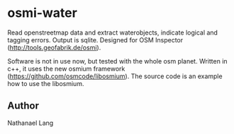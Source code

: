 # osmi-water
Read openstreetmap data and extract waterobjects, indicate logical and tagging errors. Output is sqlite. Designed for OSM Inspector (http://tools.geofabrik.de/osmi).

Software is not in use now, but tested with the whole osm planet. Written in c++, it uses the new osmium framework (https://github.com/osmcode/libosmium). The source code is an example how to use the libosmium.

## Author
Nathanael Lang
